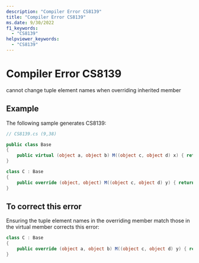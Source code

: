 ```yaml
---
description: "Compiler Error CS8139"
title: "Compiler Error CS8139"
ms.date: 9/30/2022
f1_keywords:
  - "CS8139"
helpviewer_keywords:
  - "CS8139"
---
```

# Compiler Error CS8139

cannot change tuple element names when overriding inherited member

## Example

 The following sample generates CS8139:

```csharp
// CS8139.cs (9,38)

public class Base
{
    public virtual (object a, object b) M((object c, object d) x) { return x; }
}

class C : Base
{
    public override (object, object) M((object c, object d) y) { return y; }
}
```

## To correct this error

Ensuring the tuple element names in the overriding member match those in the virtual member corrects this error:

```csharp
class C : Base
{
    public override (object a, object b) M((object c, object d) y) { return y; }
}
```
